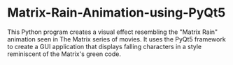 # Matrix-Rain-Animation-using-PyQt5
This Python program creates a visual effect resembling the "Matrix Rain" animation seen in The Matrix series of movies. It uses the PyQt5 framework to create a GUI application that displays falling characters in a style reminiscent of the Matrix's green code.
